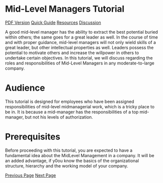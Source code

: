 # Mid-Level Managers Tutorial
[PDF Version](../mid_level_managers/mid_level_managers_pdf_version.md)
[Quick Guide](../mid_level_managers/mid_level_managers_quick_guide.md)
[Resources](../mid_level_managers/mid_level_managers_useful_resources.md)
[Discussion](../mid_level_managers/mid_level_managers_discussion.md)

A good mid-level manager has the ability to extract the best potential buried within others; the same goes for a great leader as well. In the course of time and with proper guidance, mid-level managers will not only wield skills of a great leader, but other intellectual properties as well. Leaders possess the potential to motivate others and increase the willpower in others to undertake certain objectives. In this tutorial, we will discuss regarding the roles and responsibilities of Mid-Level Managers in any moderate-to-large company.

# Audience
This tutorial is designed for employees who have been assigned responsibilities of mid-level midmanagerial work, which is a tricky place to be in. It is because a mid-manager has the responsibilities of a top mid-manager, but not his levels of authorization.

# Prerequisites
Before proceeding with this tutorial, you are expected to have a fundamental idea about the MidLevel Management in a company. It will be an added advantage, if y0ou know the basics of the organizational structure, hierarchy and the working model of your company.


[Previous Page](../mid_level_managers/index.md) [Next Page](../mid_level_managers/mid_level_managers_introduction.md) 
